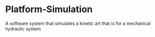# Platform-Simulation
A software system that simulates a kinetic art that is for a mechanical hydraulic system
